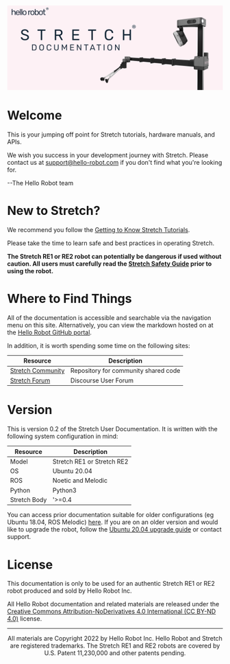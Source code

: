 ![](./images/banner.png)

# Welcome
This is your jumping off point for Stretch tutorials, hardware manuals, and APIs. 

We wish you success in your development journey with Stretch. Please contact us at [support@hello-robot.com](mailto:support@hello-robot.com) if you don't find what you're looking for.

--The Hello Robot team

# New to Stretch?
We recommend you follow the [Getting to Know Stretch Tutorials](https://docs.hello-robot.com/0.2/stretch-tutorials/getting_started/). 

Please take the time to learn safe and best practices in operating Stretch.  

**The Stretch RE1 or RE2 robot can potentially be dangerous if used without caution. All users must carefully read the [Stretch Safety Guide](https://docs.hello-robot.com/0.2/stretch-tutorials/getting_started/safety_guide/) prior to using the robot.**

# Where to Find Things 
All of the documentation is accessible and searchable via the navigation menu on this site. Alternatively, you can view the markdown hosted on at the [Hello Robot GitHub portal](https://github.com/hello-robot).

In addition, it is worth spending some time on the following sites:

| Resource                                                                | Description                                                  |
|-------------------------------------------------------------------------|--------------------------------------------------------------|
| [Stretch Community](https://github.com/hello-robot/stretch_community)                            | Repository for community shared code                         |
| [Stretch Forum](https://forum.hello-robot.com/)                           | Discourse User Forum                                         |

# Version
This is version 0.2 of the Stretch User Documentation. It is written with the following system configuration in mind:

| Resource                 | Description                |
|--------------------------|----------------------------|
| Model                    | Stretch RE1 or Stretch RE2 |
| OS                       | Ubuntu 20.04               |
| ROS | Noetic  and Melodic        |
| Python                   | Python3                    |
| Stretch Body| '>=0.4                     |

You can access prior documentation suitable for older configurations (eg Ubuntu 18.04, ROS Melodic) [here](https://docs.hello-robot.com/0.1/). If you are on an older version and would like to upgrade the robot, follow the [Ubuntu 20.04 upgrade guide](https://docs.hello-robot.com/0.2/stretch-install/docs/robot_install/) or contact support.

# License

This documentation is only to be used for an authentic Stretch RE1 or RE2 robot produced and sold by Hello Robot Inc. 

All Hello Robot documentation and related materials are released under the [Creative Commons Attribution-NoDerivatives 4.0 International (CC BY-ND 4.0)](https://creativecommons.org/licenses/by-nd/4.0) license.

------
<div align="center"> All materials are Copyright 2022 by Hello Robot Inc. Hello Robot and Stretch are registered trademarks. The Stretch RE1 and RE2 robots are covered by U.S. Patent 11,230,000 and other patents pending.</div>



